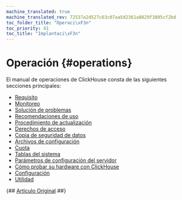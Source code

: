 ```yaml
---
machine_translated: true
machine_translated_rev: 72537a2d527c63c07aa5d2361a8829f3895cf2bd
toc_folder_title: "Operaci\xF3n"
toc_priority: 41
toc_title: "Implantaci\xF3n"
---
```


# Operación {#operations}

El manual de operaciones de ClickHouse consta de las siguientes secciones principales:

-   [Requisito](requirements.md)
-   [Monitoreo](monitoring.md)
-   [Solución de problemas](troubleshooting.md)
-   [Recomendaciones de uso](tips.md)
-   [Procedimiento de actualización](update.md)
-   [Derechos de acceso](access_rights.md)
-   [Copia de seguridad de datos](backup.md)
-   [Archivos de configuración](configuration_files.md)
-   [Cuota](quotas.md)
-   [Tablas del sistema](system_tables.md)
-   [Parámetros de configuración del servidor](server_configuration_parameters/index.md)
-   [Cómo probar su hardware con ClickHouse](performance_test.md)
-   [Configuración](settings/index.md)
-   [Utilidad](utilities/index.md)

{## [Artículo Original](https://clickhouse.tech/docs/en/operations/) ##}
